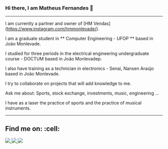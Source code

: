 ### Hi there, I am Matheus Fernandes 👋




<hr>

I am currently a partner and owner of [HM Vendas] (https://www.instagram.com/hmmonlevade/).

I am a graduate student in ** Computer Engineering - UFOP ** based in João Monlevade.

I studied for three periods in the electrical engineering undergraduate course - DOCTUM based in João Monlevadep.

I also have training as a technician in electronics - Senai, Nansen Araújo based in João Monlevade.

I try to collaborate on projects that will add knowledge to me.

Ask me about: Sports, stock exchange, investments, music, engineering ...

I have as a laser the practice of sports and the practice of musical instruments.
<hr>

## Find me on: :cell:



<a href="https://web.whatsapp.com/send?phone=5531988402687" alt="WhatsApp" target="_blank">
    <img src="https://img.shields.io/badge/-WhatsApp-4c4c4c?style=flat-square&logo=WhatsApp&logoColor=white" />
  </a>
 <a href="https://www.linkedin.com/in/mfernandesg/" alt="LinkedIn" target="_blank">
    <img src="https://img.shields.io/badge/-LinkedIn-4c4c4c?style=flat-square&logo=Linkedin&logoColor=white" />
  </a>
 
  <a href="https://github.com/wolfMatheus" alt="GitHub" target="_blank">
    <img src="https://img.shields.io/badge/-GitHub-4c4c4c?style=flat-square&logo=Github&logoColor=white" />
  </a>


